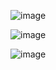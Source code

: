 ![image](https://github.com/user-attachments/assets/bde32792-5814-4650-a7f1-56de6daa4b97)

![image](https://github.com/user-attachments/assets/4ae8da8d-7b92-4a2a-8524-79a1e79232f3)

![image](https://github.com/user-attachments/assets/80a571f1-c9e3-4789-b062-7e676546ec66)

